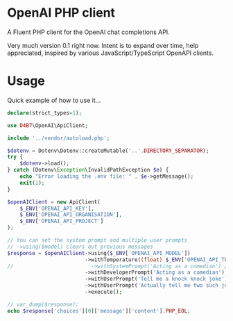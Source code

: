 # OpenAI PHP client

A Fluent PHP client for the OpenAI chat completions API.

Very much version 0.1 right now. Intent is to expand over time, help appreciated,
inspired by various JavaScript/TypeScript OpenAPI clients.

# Usage

Quick example of how to use it...

```php
declare(strict_types=1);

use D4B7\OpenAI\ApiClient;

include '../vendor/autoload.php';

$dotenv = Dotenv\Dotenv::createMutable('..'.DIRECTORY_SEPARATOR);
try {
    $dotenv->load();
} catch (Dotenv\Exception\InvalidPathException $e) {
    echo "Error loading the .env file: " . $e->getMessage();
    exit(1);
}

$openAIClient = new ApiClient(
    $_ENV['OPENAI_API_KEY'],
    $_ENV['OPENAI_API_ORGANISATION'],
    $_ENV['OPENAI_API_PROJECT']
);

// You can set the system prompt and multiple user prompts
// ->using($model) clears out previous messages
$response = $openAIClient->using($_ENV['OPENAI_API_MODEL'])
                         ->withTemperature((float) $_ENV['OPENAI_API_TEMPERATURE'])
//                         ->withSystemPrompt('Acting as a comedian') // pre o1 models
                         ->withDeveloperPrompt('Acting as a comedian') // o1 models on system was replaced with developer msgs
                         ->withUserPrompt('Tell me a knock knock joke')
                         ->withUserPrompt('Actually tell me two such jokes')
                         ->execute();

// var_dump($response);
echo $response['choices'][0]['message']['content'].PHP_EOL;
```